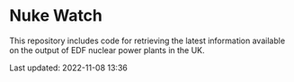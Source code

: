 # Nuke Watch

This repository includes code for retrieving the latest information available on the output of EDF nuclear power plants in the UK.

Last updated: 2022-11-08 13:36